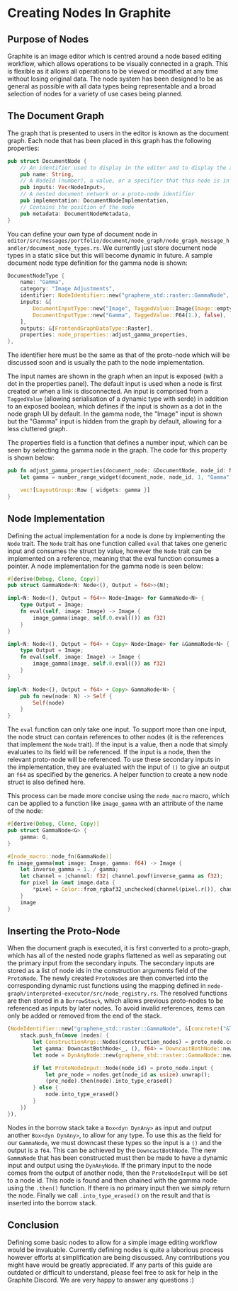 # Creating Nodes In Graphite

## Purpose of Nodes

Graphite is an image editor which is centred around a node based editing workflow, which allows operations to be visually connected in a graph. This is flexible as it allows all operations to be viewed or modified at any time without losing original data. The node system has been designed to be as general as possible with all data types being representable and a broad selection of nodes for a variety of use cases being planned.

## The Document Graph

The graph that is presented to users in the editor is known as the document graph. Each node that has been placed in this graph has the following properties:

```rs
pub struct DocumentNode {
	// An identifier used to display in the editor and to display the appropriate properties.
	pub name: String,
	// A NodeId (number), a value, or a specifier that this node is in a nested network and receives input from the outer network
	pub inputs: Vec<NodeInput>,
	// A nested document network or a proto-node identifier
	pub implementation: DocumentNodeImplementation,
	// Contains the position of the node
	pub metadata: DocumentNodeMetadata,
}
```

You can define your own type of document node in `editor/src/messages/portfolio/document/node_graph/node_graph_message_handler/document_node_types.rs`. We currently just store document node types in a static slice but this will become dynamic in future. A sample document node type definition for the gamma node is shown:

```rs
DocumentNodeType {
	name: "Gamma",
	category: "Image Adjustments",
	identifier: NodeIdentifier::new("graphene_std::raster::GammaNode", &[concrete!("&TypeErasedNode")]),
	inputs: &[
		DocumentInputType::new("Image", TaggedValue::Image(Image::empty()), true),
		DocumentInputType::new("Gamma", TaggedValue::F64(1.), false),
	],
	outputs: &[FrontendGraphDataType::Raster],
	properties: node_properties::adjust_gamma_properties,
},
```

The identifier here must be the same as that of the proto-node which will be discussed soon and is usually the path to the node implementation.

The input names are shown in the graph when an input is exposed (with a dot in the properties panel). The default input is used when a node is first created or when a link is disconnected. An input is comprised from a `TaggedValue` (allowing serialisation of a dynamic type with serde) in addition to an exposed boolean, which defines if the input is shown as a dot in the node graph UI by default. In the gamma node, the "Image" input is shown but the "Gamma" input is hidden from the graph by default, allowing for a less cluttered graph.

The properties field is a function that defines a number input, which can be seen by selecting the gamma node in the graph. The code for this property is shown below:

```rs
pub fn adjust_gamma_properties(document_node: &DocumentNode, node_id: NodeId) -> Vec<LayoutGroup> {
	let gamma = number_range_widget(document_node, node_id, 1, "Gamma", Some(0.01), None, "".into(), false);

	vec![LayoutGroup::Row { widgets: gamma }]
}
```

## Node Implementation

Defining the actual implementation for a node is done by implementing the `Node` trait. The `Node` trait has one function called `eval` that takes one generic input and consumes the struct by value, however the `Node` trait can be implemented on a reference, meaning that the eval function consumes a pointer. A node implementation for the gamma node is seen below:

```rs
#[derive(Debug, Clone, Copy)]
pub struct GammaNode<N: Node<(), Output = f64>>(N);

impl<N: Node<(), Output = f64>> Node<Image> for GammaNode<N> {
	type Output = Image;
	fn eval(self, image: Image) -> Image {
		image_gamma(image, self.0.eval(()) as f32)
	}
}

impl<N: Node<(), Output = f64> + Copy> Node<Image> for &GammaNode<N> {
	type Output = Image;
	fn eval(self, image: Image) -> Image {
		image_gamma(image, self.0.eval(()) as f32)
	}
}

impl<N: Node<(), Output = f64> + Copy> GammaNode<N> {
	pub fn new(node: N) -> Self {
		Self(node)
	}
}
```

The `eval` function can only take one input. To support more than one input, the node struct can contain references to other nodes (it is the references that implement the `Node` trait). If the input is a value, then a node that simply evaluates to its field will be referenced. If the input is a node, then the relevant proto-node will be referenced. To use these secondary inputs in the implementation, they are evaluated with the input of `()` to give an output an `f64` as specified by the generics. A helper function to create a new node struct is also defined here.

This process can be made more concise using the `node_macro` macro, which can be applied to a function like `image_gamma` with an attribute of the name of the node:

```rs
#[derive(Debug, Clone, Copy)]
pub struct GammaNode<G> {
	gamma: G,
}

#[node_macro::node_fn(GammaNode)]
fn image_gamma(mut image: Image, gamma: f64) -> Image {
	let inverse_gamma = 1. / gamma;
	let channel = |channel: f32| channel.powf(inverse_gamma as f32);
	for pixel in &mut image.data {
		*pixel = Color::from_rgbaf32_unchecked(channel(pixel.r()), channel(pixel.g()), channel(pixel.b()), pixel.a())
	}
	image
}
```

## Inserting the Proto-Node

When the document graph is executed, it is first converted to a proto-graph, which has all of the nested node graphs flattened as well as separating out the primary input from the secondary inputs. The secondary inputs are stored as a list of node ids in the construction arguments field of the `ProtoNode`. The newly created `ProtoNode`s are then converted into the corresponding dynamic rust functions using the mapping defined in `node-graph/interpreted-executor/src/node_registry.rs`. The resolved functions are then stored in a `BorrowStack`, which allows previous proto-nodes to be referenced as inputs by later nodes. To avoid invalid references, items can only be added or removed from the end of the stack.

```rs
(NodeIdentifier::new("graphene_std::raster::GammaNode", &[concrete!("&TypeErasedNode")]), |proto_node, stack| {
	stack.push_fn(move |nodes| {
		let ConstructionArgs::Nodes(construction_nodes) = proto_node.construction_args else { unreachable!("GammaNode Node constructed without inputs") };
		let gamma: DowncastBothNode<_, (), f64> = DowncastBothNode::new(nodes.get(construction_nodes[0] as usize).unwrap());
		let node = DynAnyNode::new(graphene_std::raster::GammaNode::new(gamma));

		if let ProtoNodeInput::Node(node_id) = proto_node.input {
			let pre_node = nodes.get(node_id as usize).unwrap();
			(pre_node).then(node).into_type_erased()
		} else {
			node.into_type_erased()
		}
	})
}),
```

Nodes in the borrow stack take a `Box<dyn DynAny>` as input and output another `Box<dyn DynAny>`, to allow for any type. To use this as the field for our `GammaNode`, we must downcast these types so the input is a `()` and the output is a `f64`. This can be achieved by the `DowncastBothNode`.
The new `GammaNode` that has been constructed must then be made to have a dynamic input and output using the `DynAnyNode`.
If the primary input to the node comes from the output of another node, then the `ProtoNodeInput` will be set to a node id. This node is found and then chained with the gamma node using the `.then()` function. If there is no primary input then we simply return the node.
Finally we call `.into_type_erased()` on the result and that is inserted into the borrow stack.

## Conclusion

Defining some basic nodes to allow for a simple image editing workflow would be invaluable. Currently defining nodes is quite a laborious process however efforts at simplification are being discussed. Any contributions you might have would be greatly appreciated. If any parts of this guide are outdated or difficult to understand, please feel free to ask for help in the Graphite Discord. We are very happy to answer any questions :)
